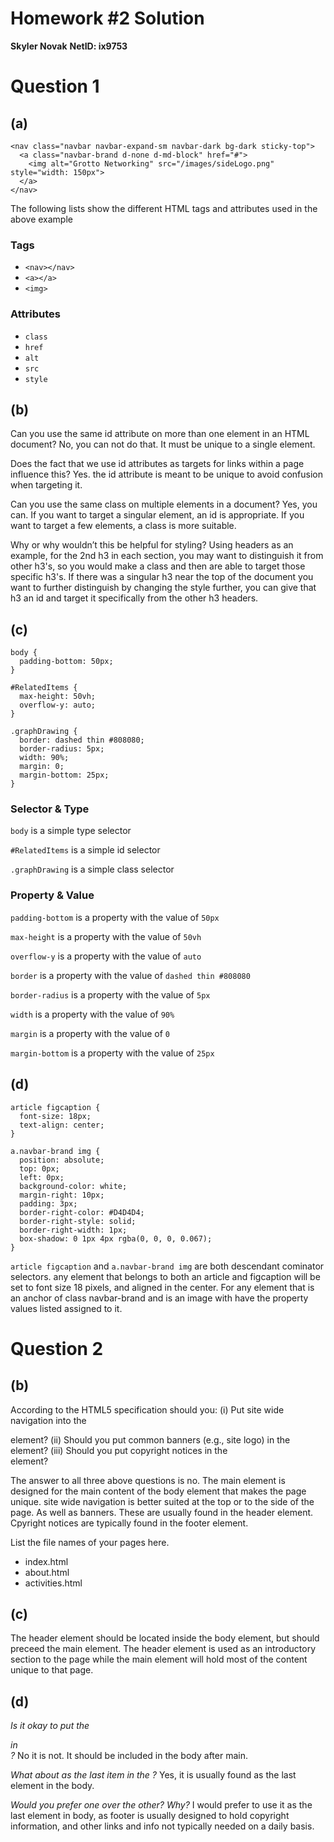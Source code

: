 # Homework #2 Solution
**Skyler Novak**
**NetID: ix9753**

# Question 1

## (a)

```
<nav class="navbar navbar-expand-sm navbar-dark bg-dark sticky-top">
  <a class="navbar-brand d-none d-md-block" href="#">
    <img alt="Grotto Networking" src="/images/sideLogo.png" style="width: 150px">
  </a>
</nav>
```

The following lists show the different HTML tags and attributes used in the above example

### Tags
+ `<nav></nav>`
+ `<a></a>`
+ `<img>`

### Attributes
+ `class`
+ `href`
+ `alt`
+ `src`
+ `style`

## (b)

Can you use the same id attribute on more than one element in an HTML document? 
No, you can not do that. It must be unique to a single element.

Does the fact that we use id attributes as targets for links within a page influence this? 
Yes. the id attribute is meant to be unique to avoid confusion when targeting it.

Can you use the same class on multiple elements in a document? 
Yes, you can. If you want to target a singular element, an id is appropriate. If you want to target a few elements, a class is more suitable. 

Why or why wouldn’t this be helpful for styling?
Using headers as an example, for the 2nd h3 in each section, you may want to distinguish it from other h3's, so you would make a class
and then are able to target those specific h3's. If there was a singular h3 near the top of the document you want to further distinguish
by changing the style further, you can give that h3 an id and target it specifically from the other h3 headers.

## (c)

```
body {
  padding-bottom: 50px;
}

#RelatedItems {
  max-height: 50vh;
  overflow-y: auto;
}

.graphDrawing {
  border: dashed thin #808080;
  border-radius: 5px;
  width: 90%;
  margin: 0;
  margin-bottom: 25px;
}
```

### Selector & Type

`body` is a simple type selector

`#RelatedItems` is a simple id selector

`.graphDrawing` is a simple class selector

### Property & Value

`padding-bottom` is a property with the value of `50px`

`max-height` is a property with the value of `50vh`

`overflow-y` is a property with the value of `auto`

`border` is a property with the value of `dashed thin #808080`

`border-radius` is a property with the value of `5px`

`width` is a property with the value of `90%`

`margin` is a property with the value of `0`

`margin-bottom` is a property with the value of `25px`

## (d)

```
article figcaption {
  font-size: 18px;
  text-align: center;
}

a.navbar-brand img {
  position: absolute;
  top: 0px;
  left: 0px;
  background-color: white;
  margin-right: 10px;
  padding: 3px;
  border-right-color: #D4D4D4;
  border-right-style: solid;
  border-right-width: 1px;
  box-shadow: 0 1px 4px rgba(0, 0, 0, 0.067);
}
```

`article figcaption` and `a.navbar-brand img` are both descendant cominator selectors. any element that belongs to both an article and figcaption
will be set to font size 18 pixels, and aligned in the center. For any element that is an anchor of class navbar-brand and is an image with have the 
property values listed assigned to it. 

# Question 2

## (b)

According to the HTML5 specification should you: 
(i) Put site wide navigation into the <main> element? 
(ii) Should you put common banners (e.g., site logo) in the <main> element? 
(iii) Should you put copyright notices in the <main> element?

The answer to all three above questions is no. The main element is designed for the main content of the body element that makes the page unique. 
site wide navigation is better suited at the top or to the side of the page. As well as banners. These are usually found in the header element. Cpyright notices are typically found in the footer element. 

List the file names of your pages here.
+ index.html
+ about.html
+ activities.html

## (c)

The header element should be located inside the body element, but should preceed the main element. The header element is used as an introductory section to the page while the main element will hold most of the content unique to that page. 

## (d)

*Is it okay to put the <footer> in <main>?* No it is not. It should be included in the body after main.

*What about as the last item in the <body>?* Yes, it is usually found as the last element in the body.

*Would you prefer one over the other? Why?* I would prefer to use it as the last element in body, as footer is usually designed to hold copyright information, and other links and info not typically needed on a daily basis. 